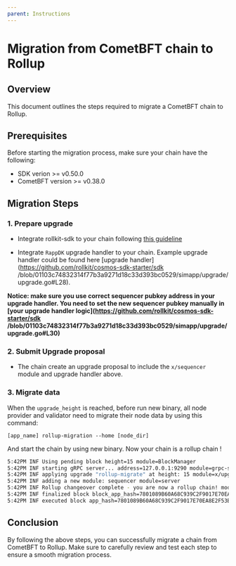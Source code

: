 ```yaml
---
parent: Instructions
---
```


# Migration from CometBFT chain to Rollup

## Overview

This document outlines the steps required to migrate a CometBFT chain to Rollup.

## Prerequisites

Before starting the migration process, make sure your chain have the following:

- SDK verion >= v0.50.0
- CometBFT version >= v0.38.0

## Migration Steps

### 1. Prepare upgrade

- Integrate rollkit-sdk to your chain following [this guideline](./integration.md)

- Integrate `RappDK` upgrade handler to your chain. Example upgrade handler could be found here [upgrade handler](https://github.com/rollkit/cosmos-sdk-starter/sdk
/blob/01103c74832314f77b3a9271d18c33d393bc0529/simapp/upgrade/upgrade.go#L28).

**Notice: make sure you use correct sequencer pubkey address in your upgrade handler. You need to set the new sequencer pubkey manually in [your upgrade handler logic](https://github.com/rollkit/cosmos-sdk-starter/sdk
/blob/01103c74832314f77b3a9271d18c33d393bc0529/simapp/upgrade/upgrade.go#L30)**

### 2. Submit Upgrade proposal

- The chain create an upgrade proposal to include the `x/sequencer` module and upgrade handler above.

### 3. Migrate data

When the `upgrade_height` is reached, before run new binary, all node provider and validator need to migrate their node data by using this command:

```
[app_name] rollup-migration --home [node_dir]
```

And start the chain by using new binary. Now your chain is a rollup chain !

```bash
5:42PM INF Using pending block height=15 module=BlockManager
5:42PM INF starting gRPC server... address=127.0.0.1:9290 module=grpc-server
5:42PM INF applying upgrade "rollup-migrate" at height: 15 module=x/upgrade
5:42PM INF adding a new module: sequencer module=server
5:42PM INF Rollup changeover complete - you are now a rollup chain! module=x/sequencer
5:42PM INF finalized block block_app_hash=7801089B60A68C939C2F9017E70EA8E2F53B4772394322D1FEADFEBFC64491F1 height=15 module=BlockManager num_txs_res=0 num_val_updates=2
5:42PM INF executed block app_hash=7801089B60A68C939C2F9017E70EA8E2F53B4772394322D1FEADFEBFC64491F1 height=15 module=BlockManager
```

## Conclusion

By following the above steps, you can successfully migrate a chain from CometBFT to Rollup. Make sure to carefully review and test each step to ensure a smooth migration process.
